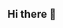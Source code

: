 ## Hi there 👋

<!--
**Lancer-qa/Lancer-qa** is a ✨ _special_ ✨ repository because its `README.md` (this file) appears on your GitHub profile.

Here are some ideas to get you started:

- 🔭 I’m currently working on university in China
- 🌱 I’m currently learning Python and Matlab
- 👯 I’m looking to collaborate on ...
- 🤔 I’m looking for help with learning to use github
- 💬 Ask me about ...
- 📫 How to reach me: 1921915779@qq.com
- 😄 Pronouns: ...
- ⚡ Fun fact: ...
-->
